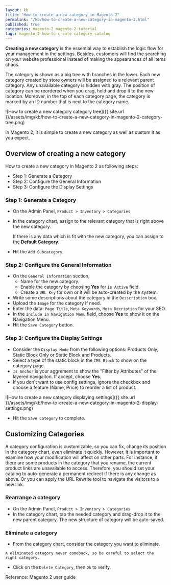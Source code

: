 ```yaml
---
layout: kb
title: "How to create a new category in Magento 2"
permalink: "/kb/how-to-create-a-new-category-in-magento-2.html"
published: true
categories: magento-2 magento-2-tutorial
tags: magento-2 how-to create category catalog
---
```


**Creating a new category** is the essential way to establish the logic flow for your management in the settings. Besides, customers will find the searching on your website professional instead of making the appearances of all items chaos.
 
The category is shown as a big tree with branches in the lower. Each new category created by store owners will be assigned to a relevant parent category. Any unavailable category is hidden with gray. The position of category can be reordered when you drag, hold and drop it to the new location. Moreover, in the top of each category page, the category is marked by an ID number that is next to the category name.

![How to create a new category category tree]({{ site.url }}/assets/img/kb/how-to-create-a-new-category-in-magento-2-category-tree.png)

In Magento 2, it is simple to create a new category as well as custom it as you expect.

## Overview of creating a new category

How to create a new category in Magento 2 as following steps:

- Step 1: Generate a Category
- Step 2: Configure the General Information
- Step 3: Configure the Display Settings

### Step 1: Generate a Category
* On the Admin Panel, `Product > Inventory > Categories`
* In the category chart, assign to the relevant category that is right above the new category. 
  
  If there is any data which is fit with the new category, you can assign to the **Default Category**.

* Hit the `Add Subcategory`.

### Step 2: Configure the General Information
* On the `General Information` section,
  * Name for the new category.
  * Enable the category by choosing **Yes** for `Is Active` field.
  * Create a `URL Key` for own or it will be auto-created by the system.
* Write some descriptions about the category in the `Desscription` box.
* Upload the `Image` for the category if need.
* Enter the data: `Page Title`, `Meta Keywords`, `Meta Decription` for your SEO.
* In the `Include in Navigation Menu` field, choose **Yes** to show it on the Navigation Menu.
* Hit the `Save Category` button.

### Step 3: Configure the Display Settings

* Consider the `Display Mode` from the following options: Products Only, Static Block Only or Static Block and Products.
* Select a type of the static block in the `CMS Block` to show on the category page.
* `Is Anchor` is your aggrement to show the "Filter by Attributes" of the layered navigaiton. If accept, choose **Yes**.
* If you don't want to use config settings, ignore the checkbox and choose a feature (Name, Price) to reorder a list of product.

![How to create a new category displaying settings]({{ site.url }}/assets/img/kb/how-to-create-a-new-category-in-magento-2-display-settings.png)

* Hit the `Save Category` to complete.

## Customizing Categories

A category configuration is customizable, so you can fix, change its position in the category chart, even eliminate it quickly. However, it is important to examine how your modification will affect on other parts. For instance, if there are some products in the category that you rename, the current product links are unavailable to access. Therefore, you should set your catalog to auto-generate a permanent redirect if there is any change as above. Or you can apply the URL Rewrite tool to navigate the visitors to a new link.

### Rearrange a category

* On the Admin Panel, `Product > Inventory > Categories`
* In the category chart, tap the needed category and drag-drop it to the new parent category. The new structure of category will be auto-saved.

### Eliminate a category

* From the category chart, consider the category you want to eliminate. 

~~~
A eliminated category never comeback, so be careful to select the right category.
~~~

* Click on the `Delete Category`, then `Ok` to verify.

Reference: Magento 2 user guide
